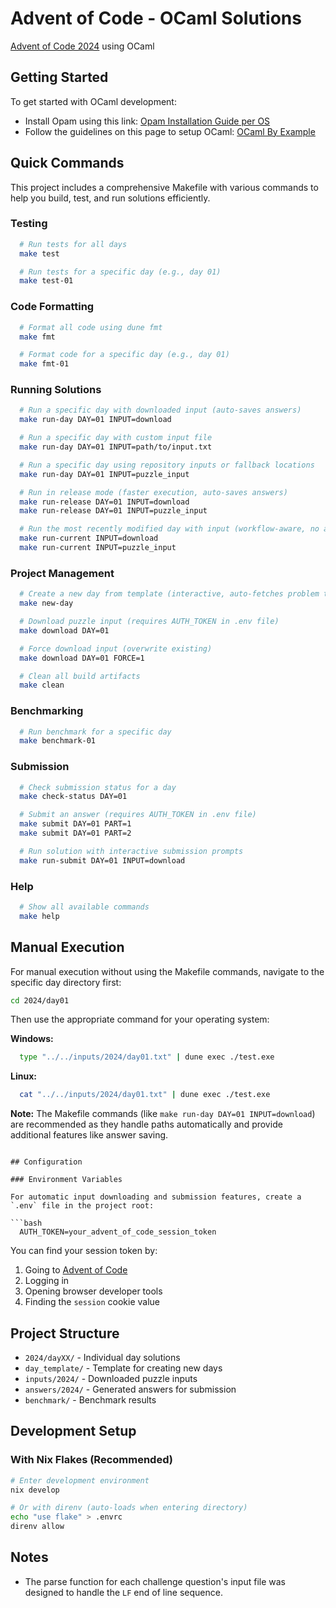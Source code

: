 # Advent of Code - OCaml Solutions

[Advent of Code 2024](https://adventofcode.com/2024) using OCaml

## Getting Started

To get started with OCaml development:

- Install Opam using this link: [Opam Installation Guide per OS](https://opam.ocaml.org/doc/Install.html)
- Follow the guidelines on this page to setup OCaml: [OCaml By Example](https://o1-labs.github.io/ocamlbyexample/basics-opam.html)

## Quick Commands

This project includes a comprehensive Makefile with various commands to help you build, test, and run solutions efficiently.

### Testing

```bash
  # Run tests for all days
  make test

  # Run tests for a specific day (e.g., day 01)
  make test-01
```

### Code Formatting

```bash
  # Format all code using dune fmt
  make fmt

  # Format code for a specific day (e.g., day 01)
  make fmt-01
```

### Running Solutions

```bash
  # Run a specific day with downloaded input (auto-saves answers)
  make run-day DAY=01 INPUT=download

  # Run a specific day with custom input file
  make run-day DAY=01 INPUT=path/to/input.txt

  # Run a specific day using repository inputs or fallback locations
  make run-day DAY=01 INPUT=puzzle_input

  # Run in release mode (faster execution, auto-saves answers)
  make run-release DAY=01 INPUT=download
  make run-release DAY=01 INPUT=puzzle_input

  # Run the most recently modified day with input (workflow-aware, no answer saving)"
  make run-current INPUT=download
  make run-current INPUT=puzzle_input
```

### Project Management

```bash
  # Create a new day from template (interactive, auto-fetches problem title)
  make new-day

  # Download puzzle input (requires AUTH_TOKEN in .env file)
  make download DAY=01

  # Force download input (overwrite existing)
  make download DAY=01 FORCE=1

  # Clean all build artifacts
  make clean
```

### Benchmarking

```bash
  # Run benchmark for a specific day
  make benchmark-01
```

### Submission

```bash
  # Check submission status for a day
  make check-status DAY=01

  # Submit an answer (requires AUTH_TOKEN in .env file)
  make submit DAY=01 PART=1
  make submit DAY=01 PART=2

  # Run solution with interactive submission prompts
  make run-submit DAY=01 INPUT=download
```

### Help

```bash
  # Show all available commands
  make help
```

## Manual Execution

For manual execution without using the Makefile commands, navigate to the specific day directory first:

```bash
cd 2024/day01
```

Then use the appropriate command for your operating system:

**Windows:**
```bash
  type "../../inputs/2024/day01.txt" | dune exec ./test.exe
```

**Linux:**
```bash
  cat "../../inputs/2024/day01.txt" | dune exec ./test.exe
```

**Note:** The Makefile commands (like `make run-day DAY=01 INPUT=download`) are recommended as they handle paths automatically and provide additional features like answer saving.
```

## Configuration

### Environment Variables

For automatic input downloading and submission features, create a `.env` file in the project root:

```bash
  AUTH_TOKEN=your_advent_of_code_session_token
```

You can find your session token by:
1. Going to [Advent of Code](https://adventofcode.com/)
2. Logging in
3. Opening browser developer tools
4. Finding the `session` cookie value

## Project Structure

- `2024/dayXX/` - Individual day solutions
- `day_template/` - Template for creating new days
- `inputs/2024/` - Downloaded puzzle inputs
- `answers/2024/` - Generated answers for submission
- `benchmark/` - Benchmark results


## Development Setup

### With Nix Flakes (Recommended)
```bash
# Enter development environment
nix develop

# Or with direnv (auto-loads when entering directory)
echo "use flake" > .envrc
direnv allow
```

## Notes

- The parse function for each challenge question's input file was designed to handle the `LF` end of line sequence.
